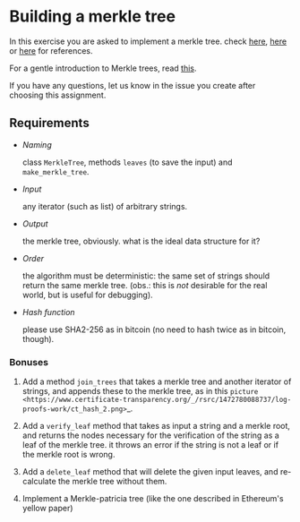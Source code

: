 # Building a merkle tree

In this exercise you are asked to implement a merkle tree. check
[here](https://en.bitcoin.it/wiki/Protocol_documentation#Merkle_Trees),
[here](http://chimera.labs.oreilly.com/books/1234000001802/ch07.html#merkle_trees)
or [here](https://bitcoin.org/en/developer-guide#transaction-data)
for references. 

For a gentle introduction to Merkle trees, read [this](https://www.codeproject.com/Articles/1176140/Understanding-Merkle-Trees-Why-use-them-who-uses-t#HowDoesDataVerification(AuditProof)Work13).

If you have any questions, let us know in the issue you create
after choosing this assignment.

## Requirements


- *Naming*

    class ``MerkleTree``, methods ``leaves`` (to save the input) and 
    ``make_merkle_tree``.

- *Input*

    any iterator (such as list) of arbitrary strings.

- *Output*

    the merkle tree, obviously. what is the ideal data structure for it?

- *Order*

    the algorithm must be deterministic: the same set of strings should return 
    the same merkle tree. (obs.: this is *not* desirable for the real world, 
    but is useful for debugging).

- *Hash function*

    please use SHA2-256 as in bitcoin (no need to hash twice as in bitcoin, 
    though).

### Bonuses


1. Add a method ``join_trees`` that takes a merkle tree and another
   iterator of strings, and appends these to the merkle tree, as in this 
   `picture <https://www.certificate-transparency.org/_/rsrc/1472780088737/log-proofs-work/ct_hash_2.png>`_.

1. Add a ``verify_leaf`` method that takes as input a string and a merkle
   root, and returns the nodes necessary for the verification of the string 
   as a leaf of the merkle tree. it throws an error if the string is not a 
   leaf or if the merkle root is wrong.

1. Add a ``delete_leaf`` method that will delete the given input leaves, and
   re-calculate the merkle tree without them.

1. Implement a Merkle-patricia tree (like the one described in Ethereum's yellow paper)
